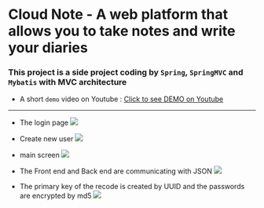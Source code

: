 Cloud Note - A web platform that allows you to take notes and write your diaries
===

### This project is a side project coding by `Spring`, `SpringMVC` and `Mybatis` with MVC architecture
* A short `demo` video on Youtube : [Click to see DEMO on Youtube](https://youtu.be/WePgxsBPBNY)  

****
* The login page
![](https://github.com/lywme/cloud_notes/raw/src/main/webapp/images/login.png)  

* Create new user
![](https://github.com/lywme/cloud_notes/raw/src/main/webapp/images/newuser.png)  

* main screen
![](https://github.com/lywme/cloud_notes/raw/src/main/webapp/images/home.png)  

* The Front end and Back end are communicating with JSON
![](https://github.com/lywme/cloud_notes/raw/src/main/webapp/images/json.png)  

* The primary key of the recode is created by UUID and the passwords are encrypted by md5
![](https://github.com/lywme/cloud_notes/raw/src/main/webapp/images/md5.png)  

